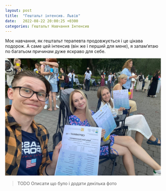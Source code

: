 ```yaml
---
layout: post
title:  "Гештальт інтенсив. Львів"
date:   2022-08-22 20:00:25 +0300
categories: Гештальт Навчання Інтенсив
---
```

Моє навчання, як гештальт терапевта продовжується і це цікава подорож. А саме цей інтенсив (він же і перший для мене), я запамʼятаю по багатьом причинам дуже яскраво для себе.

![Я і мої колеги на гештальт інтенсиві, 2022 рік, Львів](/assets/2022-08-22/2022-08-22-06.52.44.jpg)

> TODO Описати що було і додати декілька фото